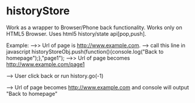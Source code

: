 # historyStore
Work as a wrapper to Browser/Phone back functionality.  Works only on HTML5 Browser. Uses html5 history/state api[pop,push]. 

Example: 
 -->> Url of page is http://www.example.com.
 --> call this line in javascript 
      historyStoreObj.push(function(){console.log("Back to homepage");},"page1");
 -->> Url of page becomes http://www.example.com/page1
 
--> User click back or run history.go(-1)

--> Url of page becomes http://www.example.com and console will output "Back to homepage" 

